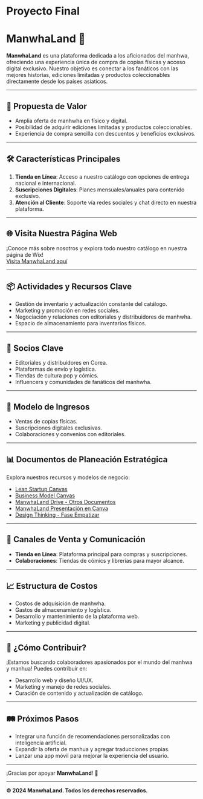 # Proyecto Final
# ManwhaLand 🌟  
**ManwhaLand** es una plataforma dedicada a los aficionados del manhwa, ofreciendo una experiencia única de compra de copias físicas y acceso digital exclusivo. Nuestro objetivo es conectar a los fanáticos con las mejores historias, ediciones limitadas y productos coleccionables directamente desde los paises asiaticos.  

---

## 🎯 **Propuesta de Valor**  
- Amplia oferta de manhwha  en físico y digital.  
- Posibilidad de adquirir ediciones limitadas y productos coleccionables.   
- Experiencia de compra sencilla con descuentos y beneficios exclusivos.  

---

## 🛠️ **Características Principales**  
1. **Tienda en Línea**: Acceso a nuestro catálogo con opciones de entrega nacional e internacional.  
2. **Suscripciones Digitales**: Planes mensuales/anuales para contenido exclusivo.   
3. **Atención al Cliente**: Soporte vía redes sociales y chat directo en nuestra plataforma.  

---

## 🌐 **Visita Nuestra Página Web**  
¡Conoce más sobre nosotros y explora todo nuestro catálogo en nuestra página de Wix!  
[Visita ManwhaLand aquí](https://lyzjimenezmathews.wixsite.com/manwhaland)  

---

## 📦 **Actividades y Recursos Clave**  
- Gestión de inventario y actualización constante del catálogo.  
- Marketing y promoción en redes sociales.  
- Negociación y relaciones con editoriales y distribuidores de manhwha.
- Espacio de almacenamiento para inventarios físicos.  

---

## 🤝 **Socios Clave**  
- Editoriales y distribuidores en Corea.
- Plataformas de envío y logística.  
- Tiendas de cultura pop y cómics.  
- Influencers y comunidades de fanáticos del manhwha.

---

## 💸 **Modelo de Ingresos**  
- Ventas de copias físicas.  
- Suscripciones digitales exclusivas.  
- Colaboraciones y convenios con editoriales.  

---

## 📊 **Documentos de Planeación Estratégica**  
Explora nuestros recursos y modelos de negocio:  
- [Lean Startup Canvas](https://drive.google.com/file/d/1OPKx8AmLpMz98wcmTaKZeXKUoXqeQO9b/view?usp=share_link)  
- [Business Model Canvas](https://drive.google.com/file/d/1ZdyWXScHmHos__w7UPPvsIPFjwHxGbAj/view?usp=sharing)  
- [ManwhaLand Drive - Otros Documentos](https://drive.google.com/drive/folders/1wlP8pkQrkJlbAEBmzBIySXTc8AMkjuIZ?usp=sharing)  
- [ManwhaLand Presentación en Canva](https://www.canva.com/design/DAGXob9-ZOU/VjTbQ4IVlnj3Z0JAfJQHsA/edit?utm_content=DAGXob9-ZOU&utm_campaign=designshare&utm_medium=link2&utm_source=sharebutton)
- [Design Thinking - Fase Empatizar](https://drive.google.com/file/d/18KFKgWFUXuh3zusm-NzmPImUUOe_5Ami/view?usp=sharing)


---


## 🚀 **Canales de Venta y Comunicación**  
- **Tienda en Línea**: Plataforma principal para compras y suscripciones.  
- **Colaboraciones**: Tiendas de cómics y librerías para mayor alcance.  

---

## 📈 **Estructura de Costos**  
- Costos de adquisición de manhwha.
- Gastos de almacenamiento y logística.  
- Desarrollo y mantenimiento de la plataforma web.  
- Marketing y publicidad digital.  

---

## 🧩 **¿Cómo Contribuir?**  
¡Estamos buscando colaboradores apasionados por el mundo del manhwa y manhua! Puedes contribuir en:  
- Desarrollo web y diseño UI/UX.  
- Marketing y manejo de redes sociales.  
- Curación de contenido y actualización de catálogo.  


---

## 🛤️ **Próximos Pasos**  
- Integrar una función de recomendaciones personalizadas con inteligencia artificial.  
- Expandir la oferta de manhua y agregar traducciones propias.  
- Lanzar una app móvil para mejorar la experiencia del usuario.  

---

¡Gracias por apoyar **ManwhaLand**! 💖  

---
**© 2024 ManwhaLand. Todos los derechos reservados.**
